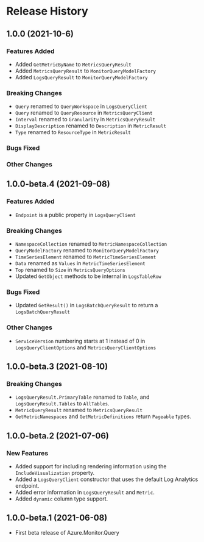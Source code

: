 # Release History

## 1.0.0 (2021-10-6)

### Features Added
- Added `GetMetricByName` to `MetricsQueryResult`
- Added `MetricsQueryResult` to `MonitorQueryModelFactory`
- Added `LogsQueryResult` to `MonitorQueryModelFactory`

### Breaking Changes
- `Query` renamed to `QueryWorkspace` in `LogsQueryClient`
- `Query` renamed to `QueryResource` in `MetricsQueryClient`
- `Interval` renamed to `Granularity` in `MetricsQueryResult`
- `DisplayDescription` renamed to `Description` in `MetricResult`
- `Type` renamed to `ResourceType` in `MetricResult`

### Bugs Fixed

### Other Changes

## 1.0.0-beta.4 (2021-09-08)

### Features Added
- `Endpoint` is a public property in `LogsQueryClient`

### Breaking Changes
- `NamespaceCollection` renamed to `MetricNamespaceCollection`
- `QueryModelFactory` renamed to `MonitorQueryModelFactory`
- `TimeSeriesElement` renamed to `MetricTimeSeriesElement`
- `Data` renamed as `Values` in `MetricTimeSeriesElement`
- `Top` renamed to `Size` in `MetricsQueryOptions`
- Updated `GetObject` methods to be internal in `LogsTableRow`

### Bugs Fixed
- Updated `GetResult()` in `LogsBatchQueryResult` to return a `LogsBatchQueryResult`

### Other Changes
- `ServiceVersion` numbering starts at 1 instead of 0 in `LogsQueryClientOptions` and `MetricsQueryClientOptions`

## 1.0.0-beta.3 (2021-08-10)

### Breaking Changes
- `LogsQueryResult.PrimaryTable` renamed to `Table`, and `LogsQueryResult.Tables` to `AllTables`.
- `MetricQueryResult` renamed to `MetricsQueryResult`
- `GetMetricNamespaces` and `GetMetricDefinitions` return `Pageable` types.

## 1.0.0-beta.2 (2021-07-06)

### New Features

- Added support for including rendering information using the `IncludeVisualization` property.
- Added a `LogsQueryClient` constructor that uses the default Log Analytics endpoint.
- Added error information in `LogsQueryResult` and `Metric`.
- Added `dynamic` column type support.

## 1.0.0-beta.1 (2021-06-08)

- First beta release of Azure.Monitor.Query
